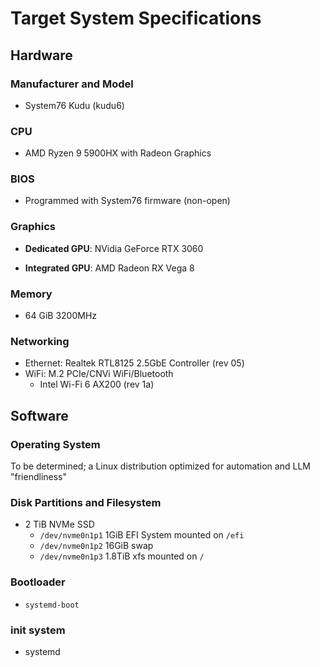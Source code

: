 # Target System Specifications

## Hardware

### Manufacturer and Model

- System76 Kudu (kudu6)

### CPU

- AMD Ryzen 9 5900HX with Radeon Graphics

### BIOS

- Programmed with System76 firmware (non-open)

### Graphics

- **Dedicated GPU**: NVidia GeForce RTX 3060

- **Integrated GPU**: AMD Radeon RX Vega 8

### Memory

- 64 GiB 3200MHz

### Networking

- Ethernet: Realtek RTL8125 2.5GbE Controller (rev 05)
- WiFi: M.2 PCIe/CNVi WiFi/Bluetooth
  - Intel Wi-Fi 6 AX200 (rev 1a)

## Software

### Operating System

To be determined; a Linux distribution optimized for automation and LLM "friendliness"

### Disk Partitions and Filesystem

- 2 TiB NVMe SSD
  - `/dev/nvme0n1p1` 1GiB EFI System mounted on `/efi`
  - `/dev/nvme0n1p2` 16GiB swap
  - `/dev/nvme0n1p3` 1.8TiB xfs mounted on `/`

### Bootloader

- `systemd-boot`

### init system

- systemd
